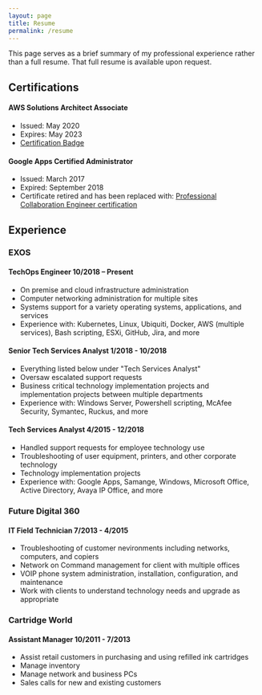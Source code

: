 ```yaml
---
layout: page
title: Resume
permalink: /resume
---
```


This page serves as a brief summary of my professional experience rather than a full resume. That full resume is available upon request.

## Certifications  
#### AWS Solutions Architect Associate
 * Issued: May 2020
 * Expires: May 2023
 * [Certification Badge](https://www.youracclaim.com/badges/f83b3ab1-d0e6-4b8b-98b3-2aacf23306ea/public_url)
  
#### Google Apps Certified Administrator
 * Issued: March 2017
 * Expired: September 2018
 * Certificate retired and has been replaced with: [Professional Collaboration Engineer certification](https://cloud.google.com/certification/collaboration-engineer)
  
  
## Experience
### EXOS
#### TechOps Engineer 10/2018 – Present
 * On premise and cloud infrastructure administration
 * Computer networking administration for multiple sites
 * Systems support for a variety operating systems, applications, and services
 * Experience with: Kubernetes, Linux, Ubiquiti, Docker, AWS (multiple services), Bash scripting, ESXi, GitHub, Jira, and more

#### Senior Tech Services Analyst 1/2018 - 10/2018
 * Everything listed below under "Tech Services Analyst"
 * Oversaw escalated support requests
 * Business critical technology implementation projects and implementation projects  between multiple departments
 * Experience with: Windows Server, Powershell scripting, McAfee Security, Symantec, Ruckus, and more

#### Tech Services Analyst 4/2015 - 12/2018
 * Handled support requests for employee technology use
 * Troubleshooting of user equipment, printers, and other corporate technology
 * Technology implementation projects
 * Experience with: Google Apps, Samange, Windows, Microsoft Office, Active Directory, Avaya IP Office, and more
   
  
### Future Digital 360
#### IT Field Technician 7/2013 - 4/2015
 * Troubleshooting of customer nevironments including networks, computers, and copiers
 * Network on Command management for client with multiple offices
 * VOIP phone system administration, installation, configuration, and maintenance
 * Work with clients to understand technology needs and upgrade as appropriate
  
  
### Cartridge World
#### Assistant Manager 10/2011 - 7/2013
 * Assist retail customers in purchasing and using refilled ink cartridges
 * Manage inventory
 * Manage network and business PCs
 * Sales calls for new and existing customers

